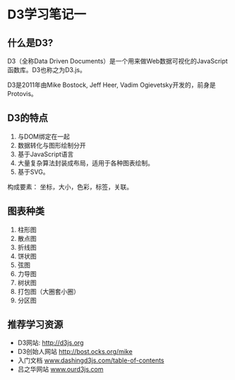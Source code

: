 D3学习笔记一
============

## 什么是D3?
D3（全称Data Driven Documents）是一个用来做Web数据可视化的JavaScript函数库。D3也称之为D3.js。

D3是2011年由Mike Bostock, Jeff Heer, Vadim Ogievetsky开发的，前身是Protovis。

## D3的特点
1. 与DOM绑定在一起
2. 数据转化与图形绘制分开
3. 基于JavaScript语言
4. 大量复杂算法封装成布局，适用于各种图表绘制。
5. 基于SVG。

构成要素： 坐标，大小，色彩，标签，关联。

## 图表种类
1. 柱形图
2. 散点图
3. 折线图
4. 饼状图
5. 弦图
6. 力导图
7. 树状图
8. 打包图（大圈套小圈）
9. 分区图

## 推荐学习资源
- D3网站: <http://d3js.org>
- D3创始人网站 <http://bost.ocks.org/mike>
- 入门文档 www.dashingd3js.com/table-of-contents
- 吕之华网站 www.ourd3js.com
